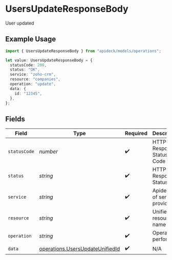 # UsersUpdateResponseBody

User updated

## Example Usage

```typescript
import { UsersUpdateResponseBody } from "apideck/models/operations";

let value: UsersUpdateResponseBody = {
  statusCode: 200,
  status: "OK",
  service: "zoho-crm",
  resource: "companies",
  operation: "update",
  data: {
    id: "12345",
  },
};
```

## Fields

| Field                                                                              | Type                                                                               | Required                                                                           | Description                                                                        | Example                                                                            |
| ---------------------------------------------------------------------------------- | ---------------------------------------------------------------------------------- | ---------------------------------------------------------------------------------- | ---------------------------------------------------------------------------------- | ---------------------------------------------------------------------------------- |
| `statusCode`                                                                       | *number*                                                                           | :heavy_check_mark:                                                                 | HTTP Response Status Code                                                          | 200                                                                                |
| `status`                                                                           | *string*                                                                           | :heavy_check_mark:                                                                 | HTTP Response Status                                                               | OK                                                                                 |
| `service`                                                                          | *string*                                                                           | :heavy_check_mark:                                                                 | Apideck ID of service provider                                                     | zoho-crm                                                                           |
| `resource`                                                                         | *string*                                                                           | :heavy_check_mark:                                                                 | Unified API resource name                                                          | companies                                                                          |
| `operation`                                                                        | *string*                                                                           | :heavy_check_mark:                                                                 | Operation performed                                                                | update                                                                             |
| `data`                                                                             | [operations.UsersUpdateUnifiedId](../../models/operations/usersupdateunifiedid.md) | :heavy_check_mark:                                                                 | N/A                                                                                |                                                                                    |